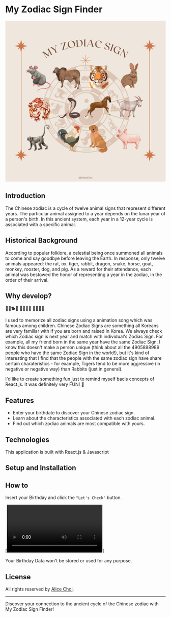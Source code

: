 # My Zodiac Sign Finder
![main image](/public/images/main2.png)

## Introduction
The Chinese zodiac is a cycle of twelve animal signs that represent different years. The particular animal assigned to a year depends on the lunar year of a person's birth. In this ancient system, each year in a 12-year cycle is associated with a specific animal.

## Historical Background
According to popular folklore, a celestial being once summoned all animals to come and say goodbye before leaving the Earth. In response, only twelve animals appeared: the rat, ox, tiger, rabbit, dragon, snake, horse, goat, monkey, rooster, dog, and pig. As a reward for their attendance, each animal was bestowed the honor of representing a year in the zodiac, in the order of their arrival.

## Why develop?
🐯🐀🐕🐓
🐄🐐🐒🐍
🐖🐎🐲🐇

I used to memorize all zodiac signs using a animation song which was famous among children. Chinese Zodiac Signs are something all Koreans are very familiar with if you are born and raised in Korea. We always check which Zodiac sign is next year and match with individual's Zodiac Sign. For example, all my friend born in the same year have the same Zodiac Sign. I know this doesn't make a person unique (think about all the 4905898989 people who have the same Zodiac Sign in the world!), but it's kind of interesting that I find that the people with the same zodiac sign have share certain charateristics - for example, Tigers tend to be more aggressive (in negative or negative way) than Rabbits (just in general). 

I'd like to create something fun just to remind myself bacis concepts of React.js. It was definitely very FUN! 💖

## Features
- Enter your birthdate to discover your Chinese zodiac sign.
- Learn about the characteristics associated with each zodiac animal.
- Find out which zodiac animals are most compatible with yours.

## Technologies
This application is built with React.js & Javascript

## Setup and Installation


## How to
Insert your Birthday and click the `"Let's Check"` button.

[![How to Video](/public/videos/Zodiac%20Test%20Video.mp4)]

Your Birthday Data won't be stored or used for any purpose.

## License
All rights reserved by [Alice Choi](https://github.com/virgoeun).

---

Discover your connection to the ancient cycle of the Chinese zodiac with My Zodiac Sign Finder!
